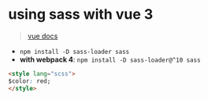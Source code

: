 # using sass with vue 3
> [vue docs](https://cli.vuejs.org/guide/css.html#passing-options-to-pre-processor-loaders)

- `npm install -D sass-loader sass`
- **with webpack 4**: `npm install -D sass-loader@^10 sass`
```html
<style lang="scss">
$color: red;
</style>
```